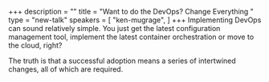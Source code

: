 +++
description = ""
title = "Want to do the DevOps? Change Everything "
type = "new-talk"
speakers = [
        "ken-mugrage",
]
+++
Implementing DevOps can sound relatively simple. You just get the latest configuration management tool, implement the latest container orchestration or move to the cloud, right?

The truth is that a successful adoption means a series of intertwined changes, all of which are required.